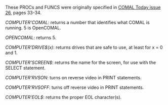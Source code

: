 These PROCs and FUNCS were originally specified in
[COMAL Today issue 26](https://archive.org/download/COMAL_Today_Issue_26),
pages 33-34.

*COMPUTER'COMAL*: returns a number that identifies what COMAL is running. 5 is OpenCOMAL.

*OPENCOMAL*: returns 5.

*COMPUTER'DRIVE$(x)*: returns drives that are safe to use, at least for x = 0 and 1.

*COMPUTER'SCREEN$*: returns the name for the screen, for use with the SELECT statement.

*COMPUTER'RVSON*: turns on reverse video in PRINT statements.

*COMPUTER'RVSOFF*: turns off reverse video in PRINT statements.

*COMPUTER'EOL$*: returns the proper EOL character(s).
